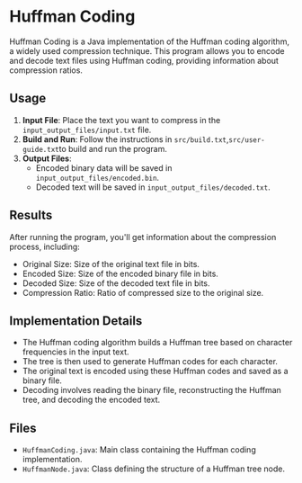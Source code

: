 # Huffman Coding

Huffman Coding is a Java implementation of the Huffman coding algorithm, a widely used compression technique. 
This program allows you to encode and decode text files using Huffman coding, providing information about compression ratios.

## Usage

1. **Input File**: Place the text you want to compress in the `input_output_files/input.txt` file.
2. **Build and Run**: Follow the instructions in `src/build.txt`,`src/user-guide.txt`to build and run the program.
3. **Output Files**:
   - Encoded binary data will be saved in `input_output_files/encoded.bin`.
   - Decoded text will be saved in `input_output_files/decoded.txt`.

## Results

After running the program, you'll get information about the compression process, including:
- Original Size: Size of the original text file in bits.
- Encoded Size: Size of the encoded binary file in bits.
- Decoded Size: Size of the decoded text file in bits.
- Compression Ratio: Ratio of compressed size to the original size.

## Implementation Details

- The Huffman coding algorithm builds a Huffman tree based on character frequencies in the input text.
- The tree is then used to generate Huffman codes for each character.
- The original text is encoded using these Huffman codes and saved as a binary file.
- Decoding involves reading the binary file, reconstructing the Huffman tree, and decoding the encoded text.

## Files

- `HuffmanCoding.java`: Main class containing the Huffman coding implementation.
- `HuffmanNode.java`: Class defining the structure of a Huffman tree node.

